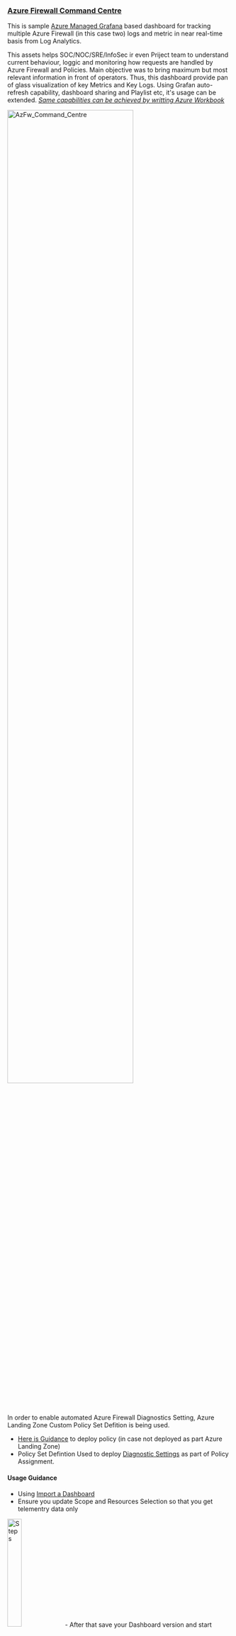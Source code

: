 ###  <u> Azure Firewall Command Centre </u>
This is sample [Azure Managed Grafana](https://learn.microsoft.com/en-us/azure/managed-grafana/) based dashboard for tracking multiple Azure Firewall (in this case two) logs and metric in near real-time basis from Log Analytics. 

This assets helps SOC/NOC/SRE/InfoSec ir even Priject team to understand current behaviour, loggic and monitoring how requests are handled by Azure Firewall and Policies. 
Main objective was to bring maximum but most relevant information in front of operators. Thus, this dashboard provide pan of glass visualization of key Metrics and Key Logs. 
Using Grafan auto-refresh capability, dashboard sharing and Playlist etc, it's usage can be extended.
<u> *Same capabilities can be achieved by writting [Azure Workbook](https://learn.microsoft.com/en-us/azure/azure-monitor/visualize/workbooks-overview)*</u>

<img src="/Firewall_Command_Centre/AzFw_Command_Centre.jpg" alt="AzFw_Command_Centre" width=75% height=75%>

In order to enable automated Azure Firewall Diagnostics Setting, Azure Landing Zone Custom Policy Set Defition is being used. 
- [Here is Guidance](https://github.com/Azure/ALZ-Bicep/blob/main/infra-as-code/bicep/modules/policy/definitions/README.md) to deploy policy (in case not deployed as part Azure Landing Zone)
- Policy Set Defintion Used to deploy [Diagnostic Settings](https://github.com/Azure/ALZ-Bicep/blob/main/infra-as-code/bicep/modules/policy/definitions/lib/policy_set_definitions/policy_set_definition_es_Deploy-Diagnostics-LogAnalytics.json) as part of Policy Assignment.

#### Usage Guidance
- Using [Import a Dashboard](https://grafana.com/docs/grafana/latest/dashboards/manage-dashboards/#import-a-dashboard)
- Ensure you update Scope and Resources Selection so that you get telementry data only 
<img src="/Firewall_Command_Centre/Steps.jpg" alt="Steps" width=25% height=25%>
- After that save your Dashboard version and start reviewing logs.

*Note: This is first version and more of knowledge sharing. Effort to maintained will be limited. If you feel something more be added or fixe, please do PR. Open for suggestion. I have thing in backlog to make it more feature rich.*
